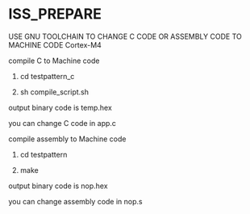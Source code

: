 # ISS_PREPARE
USE GNU TOOLCHAIN TO CHANGE C CODE OR ASSEMBLY CODE TO MACHINE CODE
Cortex-M4

compile C to Machine code

1. cd testpattern_c

2. sh compile_script.sh

output binary code is temp.hex

you can change C code in app.c



compile assembly to Machine code

1. cd testpattern

2. make

output binary code is nop.hex

you can change assembly code in nop.s

